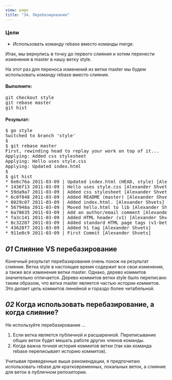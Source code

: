 ```yaml
---
view: page
title: "34. Перебазирование"
---
```


<h3>Цели</h3>

<ul><li>Использовать команду rebase вместо команды merge.</li></ul>

<p>Итак, мы вернулись в точку до первого слияния и хотим перенести изменения в master в нашу ветку style.</p>

<p>На этот раз для переноса изменений из ветки master мы будем использовать команду rebase вместо слияния.</p>

<h4 class="h4-pre">Выполните:</h4>

<pre class="instructions">git checkout style
git rebase master
git hist</pre>

<h4 class="h4-pre">Результат:</h4>

<pre class="sample">$ go style
Switched to branch 'style'
$
$ git rebase master
First, rewinding head to replay your work on top of it...
Applying: Added css stylesheet
Applying: Hello uses style.css
Applying: Updated index.html
$
$ git hist
* 6e6c76a 2011-03-09 | Updated index.html (HEAD, style) [Alexander Shvets]
* 1436f13 2011-03-09 | Hello uses style.css [Alexander Shvets]
* 59da9a7 2011-03-09 | Added css stylesheet [Alexander Shvets]
* 6c0f848 2011-03-09 | Added README (master) [Alexander Shvets]
* 8029c07 2011-03-09 | Added index.html. [Alexander Shvets]
* 567948a 2011-03-09 | Moved hello.html to lib [Alexander Shvets]
* 6a78635 2011-03-09 | Add an author/email comment [Alexander Shvets]
* fa3c141 2011-03-09 | Added HTML header (v1) [Alexander Shvets]
* 8c32287 2011-03-09 | Added standard HTML page tags (v1-beta) [Alexander Shvets]
* 43628f7 2011-03-09 | Added h1 tag [Alexander Shvets]
* 911e8c9 2011-03-09 | First Commit [Alexander Shvets]</pre>

<h2><em>01</em> Слияние VS перебазирование</h2>

<p>Конечный результат перебазирования очень похож на результат слияния. Ветка style в настоящее время содержит все свои изменения, а также все изменения ветки master. Однако, дерево коммитов значительно отличается. Дерево коммитов ветки style было переписано таким образом, что ветка master является частью истории коммитов. Это делает цепь коммитов линейной и гораздо более читабельной.</p>

<h2><em>02</em> Когда использовать перебазирование, а когда слияние?</h2>

<p>Не используйте перебазирование …</p>

<ol>
<li>Если ветка является публичной и расшаренной. Переписывание общих веток будет мешать работе других членов команды.</li>
<li>Когда важна <em>точная</em> история коммитов ветки (так как команда rebase переписывает историю коммитов).</li>
</ol>
<p>Учитывая приведенные выше рекомендации, я предпочитаю использовать rebase для кратковременных, локальных веток, а слияние для веток в публичном репозитории.</p>